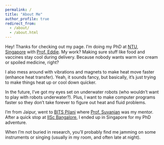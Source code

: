 ```yaml
---
permalink: /
title: "About Me"
author_profile: true
redirect_from: 
  - /about/
  - /about.html
---
```


Hey! Thanks for checking out my page. I’m doing my PhD at [NTU, Singapore](https://www.ntu.edu.sg/) with [Prof. Eddie](https://scholar.google.com.sg/citations?user=9QW1LYAAAAAJ). My work? Making sure stuff like food and vaccines stay cool during delivery. Because nobody wants warm ice cream or spoiled medicine, right?

I also mess around with vibrations and magnets to make heat move faster (enhance heat transfer). Yeah, it sounds fancy, but basically, it’s just trying to make things heat up or cool down quicker.

In the future, I’ve got my eyes set on underwater robots (who wouldn’t want to play with robots underwater?). Plus, I want to make computer programs faster so they don’t take forever to figure out heat and fluid problems.

I’m from Jaipur, went to [BITS Pilani](https://www.bits-pilani.ac.in/) where [Prof. Suvanjan](https://scholar.google.co.in/citations?user=IaZolwcAAAAJ&hl=en) was my mentor. After a quick stop at [IISc Bangalore](https://iisc.ac.in/), I ended up in Singapore for my PhD adventure.

When I’m not buried in research, you’ll probably find me jamming on some instruments or singing (usually in my room, and often late at night).
